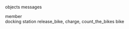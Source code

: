 objects        				messages

member					
docking station				release_bike, charge, count_the_bikes
bike					
